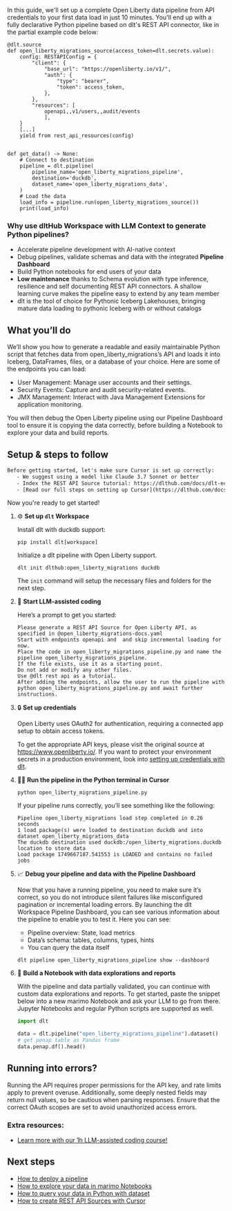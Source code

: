 In this guide, we'll set up a complete Open Liberty data pipeline from API credentials to your first data load in just 10 minutes. You'll end up with a fully declarative Python pipeline based on dlt's REST API connector, like in the partial example code below:

```python-outcome
@dlt.source
def open_liberty_migrations_source(access_token=dlt.secrets.value):
    config: RESTAPIConfig = {
        "client": {
            "base_url": "https://openliberty.io/v1/",
            "auth": {
                "type": "bearer",
                "token": access_token,
            },
        },
        "resources": [
            openapi,,v1/users,,audit/events
            ],
    }
    [...]
    yield from rest_api_resources(config)


def get_data() -> None:
    # Connect to destination
    pipeline = dlt.pipeline(
        pipeline_name='open_liberty_migrations_pipeline',
        destination='duckdb',
        dataset_name='open_liberty_migrations_data', 
    )
    # Load the data
    load_info = pipeline.run(open_liberty_migrations_source())
    print(load_info) 
```

### Why use dltHub Workspace with LLM Context to generate Python pipelines?

- Accelerate pipeline development with AI-native context
- Debug pipelines, validate schemas and data with the integrated **Pipeline Dashboard**
- Build Python notebooks for end users of your data
- **Low maintenance** thanks to Schema evolution with type inference, resilience and self documenting REST API connectors. A shallow learning curve makes the pipeline easy to extend by any team member
- dlt is the tool of choice for Pythonic Iceberg Lakehouses, bringing mature data loading to pythonic Iceberg with or without catalogs

## What you’ll do

We’ll show you how to generate a readable and easily maintainable Python script that fetches data from open_liberty_migrations’s API and loads it into Iceberg, DataFrames, files, or a database of your choice. Here are some of the endpoints you can load:

- User Management: Manage user accounts and their settings.
- Security Events: Capture and audit security-related events.
- JMX Management: Interact with Java Management Extensions for application monitoring.

You will then debug the Open Liberty pipeline using our Pipeline Dashboard tool to ensure it is copying the data correctly, before building a Notebook to explore your data and build reports.

## Setup & steps to follow

```default
Before getting started, let's make sure Cursor is set up correctly:
   - We suggest using a model like Claude 3.7 Sonnet or better
   - Index the REST API Source tutorial: https://dlthub.com/docs/dlt-ecosystem/verified-sources/rest_api/ and add it to context as **@dlt rest api**
   - [Read our full steps on setting up Cursor](https://dlthub.com/docs/dlt-ecosystem/llm-tooling/cursor-restapi#23-configuring-cursor-with-documentation)
```

Now you're ready to get started!

1. ⚙️ **Set up `dlt` Workspace**
    
    Install dlt with duckdb support:
    ```shell
    pip install dlt[workspace]
    ```

    Initialize a dlt pipeline with Open Liberty support.
    ```shell
    dlt init dlthub:open_liberty_migrations duckdb
    ```

    The `init` command will setup the necessary files and folders for the next step.
    
2. 🤠 **Start LLM-assisted coding**
    
    Here’s a prompt to get you started:
    
    ```prompt
    Please generate a REST API Source for Open Liberty API, as specified in @open_liberty_migrations-docs.yaml 
    Start with endpoints openapi and  and skip incremental loading for now. 
    Place the code in open_liberty_migrations_pipeline.py and name the pipeline open_liberty_migrations_pipeline. 
    If the file exists, use it as a starting point. 
    Do not add or modify any other files. 
    Use @dlt rest api as a tutorial. 
    After adding the endpoints, allow the user to run the pipeline with python open_liberty_migrations_pipeline.py and await further instructions.
    ```

    
3. 🔒 **Set up credentials** 
    
    Open Liberty uses OAuth2 for authentication, requiring a connected app setup to obtain access tokens.
    
    To get the appropriate API keys, please visit the original source at https://www.openliberty.io/.
    If you want to protect your environment secrets in a production environment, look into [setting up credentials with dlt](https://dlthub.com/docs/walkthroughs/add_credentials).
    
4. 🏃‍♀️ **Run the pipeline in the Python terminal in Cursor**
    
    ```shell
    python open_liberty_migrations_pipeline.py
    ```
    
    If your pipeline runs correctly, you’ll see something like the following:
    
    ```shell
    Pipeline open_liberty_migrations load step completed in 0.26 seconds
    1 load package(s) were loaded to destination duckdb and into dataset open_liberty_migrations_data
    The duckdb destination used duckdb:/open_liberty_migrations.duckdb location to store data
    Load package 1749667187.541553 is LOADED and contains no failed jobs
    ```
    
5. 📈 **Debug your pipeline and data with the Pipeline Dashboard**

    Now that you have a running pipeline, you need to make sure it’s correct, so you do not introduce silent failures like misconfigured pagination or incremental loading errors. By launching the dlt Workspace Pipeline Dashboard, you can see various information about the pipeline to enable you to test it. Here you can see:
    - Pipeline overview: State, load metrics
    - Data’s schema: tables, columns, types, hints
    - You can query the data itself
    
    ```shell
    dlt pipeline open_liberty_migrations_pipeline show --dashboard
    ```
    
6. 🐍 **Build a Notebook with data explorations and reports**

    With the pipeline and data partially validated, you can continue with custom data explorations and reports. To get started, paste the snippet below into a new marimo Notebook and ask your LLM to go from there. Jupyter Notebooks and regular Python scripts are supported as well.

    
    ```python
    import dlt

   data = dlt.pipeline("open_liberty_migrations_pipeline").dataset()
   # get penap table as Pandas frame
   data.penap.df().head()
    ```

## Running into errors?

Running the API requires proper permissions for the API key, and rate limits apply to prevent overuse. Additionally, some deeply nested fields may return null values, so be cautious when parsing responses. Ensure that the correct OAuth scopes are set to avoid unauthorized access errors.

### Extra resources:

- [Learn more with our 1h LLM-assisted coding course!](https://www.youtube.com/watch?v=GGid70rnJuM)

## Next steps

- [How to deploy a pipeline](https://dlthub.com/docs/walkthroughs/deploy-a-pipeline)
- [How to explore your data in marimo Notebooks](https://dlthub.com/docs/general-usage/dataset-access/marimo)
- [How to query your data in Python with dataset](https://dlthub.com/docs/general-usage/dataset-access/dataset)
- [How to create REST API Sources with Cursor](https://dlthub.com/docs/dlt-ecosystem/llm-tooling/cursor-restapi)